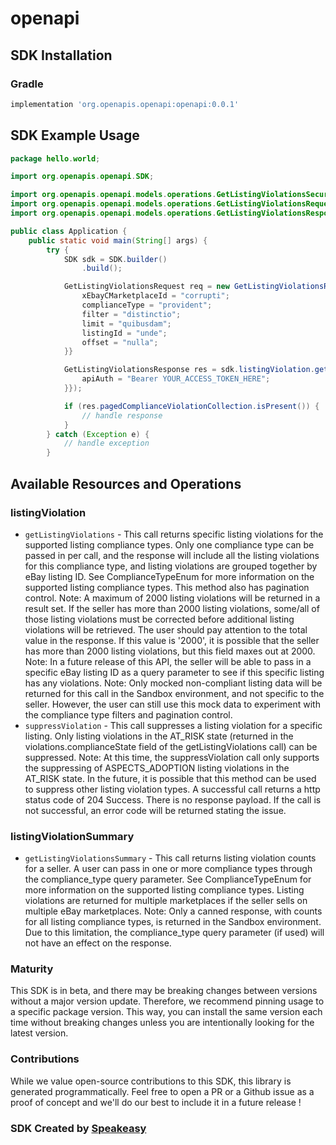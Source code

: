# openapi

<!-- Start SDK Installation -->
## SDK Installation

### Gradle

```groovy
implementation 'org.openapis.openapi:openapi:0.0.1'
```
<!-- End SDK Installation -->

## SDK Example Usage
<!-- Start SDK Example Usage -->
```java
package hello.world;

import org.openapis.openapi.SDK;

import org.openapis.openapi.models.operations.GetListingViolationsSecurity;
import org.openapis.openapi.models.operations.GetListingViolationsRequest;
import org.openapis.openapi.models.operations.GetListingViolationsResponse;

public class Application {
    public static void main(String[] args) {
        try {
            SDK sdk = SDK.builder()
                .build();

            GetListingViolationsRequest req = new GetListingViolationsRequest() {{
                xEbayCMarketplaceId = "corrupti";
                complianceType = "provident";
                filter = "distinctio";
                limit = "quibusdam";
                listingId = "unde";
                offset = "nulla";
            }}            

            GetListingViolationsResponse res = sdk.listingViolation.getListingViolations(req, new GetListingViolationsSecurity() {{
                apiAuth = "Bearer YOUR_ACCESS_TOKEN_HERE";
            }});

            if (res.pagedComplianceViolationCollection.isPresent()) {
                // handle response
            }
        } catch (Exception e) {
            // handle exception
        }
```
<!-- End SDK Example Usage -->

<!-- Start SDK Available Operations -->
## Available Resources and Operations


### listingViolation

* `getListingViolations` - This call returns specific listing violations for the supported listing compliance types. Only one compliance type can be passed in per call, and the response will include all the listing violations for this compliance type, and listing violations are grouped together by eBay listing ID. See ComplianceTypeEnum for more information on the supported listing compliance types. This method also has pagination control. Note: A maximum of 2000 listing violations will be returned in a result set. If the seller has more than 2000 listing violations, some/all of those listing violations must be corrected before additional listing violations will be retrieved. The user should pay attention to the total value in the response. If this value is '2000', it is possible that the seller has more than 2000 listing violations, but this field maxes out at 2000. Note: In a future release of this API, the seller will be able to pass in a specific eBay listing ID as a query parameter to see if this specific listing has any violations. Note: Only mocked non-compliant listing data will be returned for this call in the Sandbox environment, and not specific to the seller. However, the user can still use this mock data to experiment with the compliance type filters and pagination control.
* `suppressViolation` - This call suppresses a listing violation for a specific listing. Only listing violations in the AT_RISK state (returned in the violations.complianceState field of the getListingViolations call) can be suppressed. Note: At this time, the suppressViolation call only supports the suppressing of ASPECTS_ADOPTION listing violations in the AT_RISK state. In the future, it is possible that this method can be used to suppress other listing violation types. A successful call returns a http status code of 204 Success. There is no response payload. If the call is not successful, an error code will be returned stating the issue.

### listingViolationSummary

* `getListingViolationsSummary` - This call returns listing violation counts for a seller. A user can pass in one or more compliance types through the compliance_type query parameter. See ComplianceTypeEnum for more information on the supported listing compliance types. Listing violations are returned for multiple marketplaces if the seller sells on multiple eBay marketplaces. Note: Only a canned response, with counts for all listing compliance types, is returned in the Sandbox environment. Due to this limitation, the compliance_type query parameter (if used) will not have an effect on the response.
<!-- End SDK Available Operations -->

### Maturity

This SDK is in beta, and there may be breaking changes between versions without a major version update. Therefore, we recommend pinning usage 
to a specific package version. This way, you can install the same version each time without breaking changes unless you are intentionally 
looking for the latest version.

### Contributions

While we value open-source contributions to this SDK, this library is generated programmatically. 
Feel free to open a PR or a Github issue as a proof of concept and we'll do our best to include it in a future release !

### SDK Created by [Speakeasy](https://docs.speakeasyapi.dev/docs/using-speakeasy/client-sdks)
